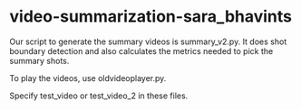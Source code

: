# video-summarization-sara_bhavints

Our script to generate the summary videos is summary_v2.py. It does shot boundary detection and
also calculates the metrics needed to pick the summary shots.

To play the videos, use oldvideoplayer.py.

Specify test_video or test_video_2 in these files.
